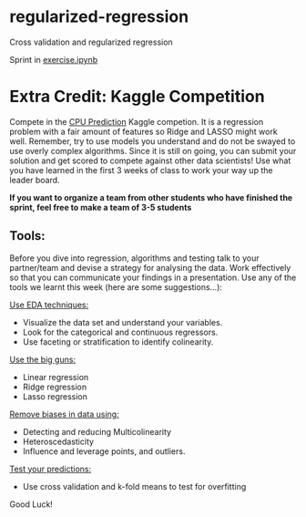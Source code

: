 regularized-regression
======================

Cross validation and regularized regression

Sprint in [exercise.ipynb](exercise.ipynb)

# Extra Credit: Kaggle Competition 

Compete in the [CPU Prediction](http://inclass.kaggle.com/c/model-t4/data) Kaggle competion.  It is a regression problem with a fair amount of features so Ridge and LASSO might work well.  Remember, try to use models you understand and do not be swayed to use overly complex algorithms.  Since it is still on going, you can submit your solution and get scored to compete against other data scientists!  Use what you have learned in the first 3 weeks of class to work your way up the leader board.

__If you want to organize a team from other students who have finished the sprint, feel free to make a team of 3-5 students__

## Tools: 

Before you dive into regression, algorithms and testing talk to your partner/team and devise a strategy for analysing the data. Work effectively so that you can communicate your findings in a presentation. Use any of the tools we learnt this week (here are some suggestions...):

<u> Use EDA techniques: </u>

* Visualize the data set and understand your variables. 
* Look for the categorical and continuous regressors. 
* Use faceting or stratification to identify colinearity.

<u> Use the big guns:</u> 

* Linear regression
* Ridge regression
* Lasso regression 


<u>Remove biases in data using:</u>

* Detecting and reducing Multicolinearity 
* Heteroscedasticity
* Influence and leverage points, and outliers.

<u> Test your predictions: </u>

* Use cross validation and k-fold means to test for overfitting

Good Luck!
